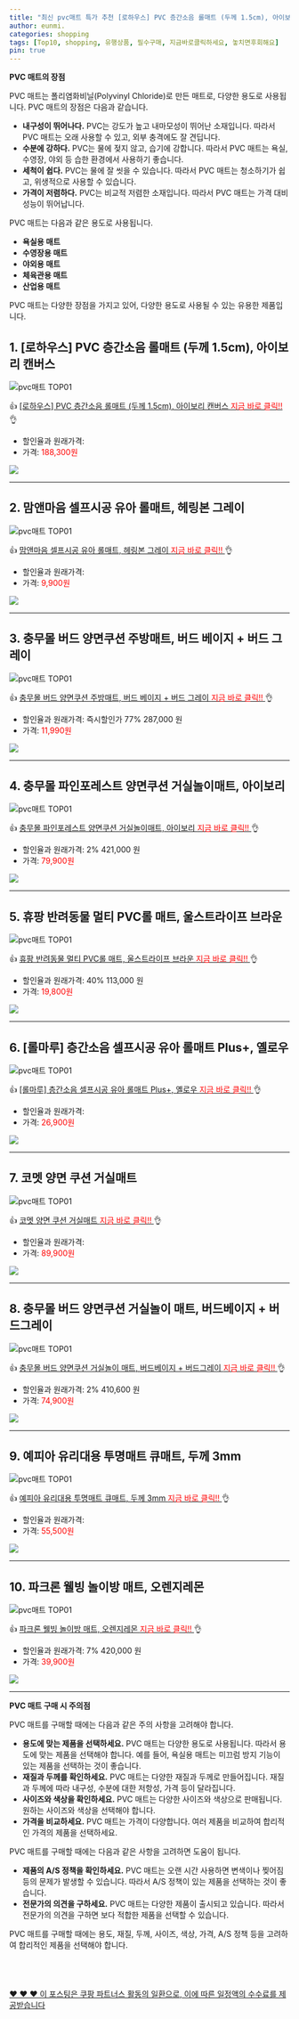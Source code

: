 ```yaml
---
title: "최신 pvc매트 특가 추천 [로하우스] PVC 층간소음 롤매트 (두께 1.5cm), 아이보리 캔버스 비교 장점"
author: eunmi.
categories: shopping
tags: [Top10, shopping, 유행상품, 필수구매, 지금바로클릭하세요, 놓치면후회해요]
pin: true
---
```

**PVC 매트의 장점**

PVC 매트는 폴리염화비닐(Polyvinyl Chloride)로 만든 매트로, 다양한 용도로 사용됩니다. PVC 매트의 장점은 다음과 같습니다.

* **내구성이 뛰어나다.** PVC는 강도가 높고 내마모성이 뛰어난 소재입니다. 따라서 PVC 매트는 오래 사용할 수 있고, 외부 충격에도 잘 견딥니다.
* **수분에 강하다.** PVC는 물에 젖지 않고, 습기에 강합니다. 따라서 PVC 매트는 욕실, 수영장, 야외 등 습한 환경에서 사용하기 좋습니다.
* **세척이 쉽다.** PVC는 물에 잘 씻을 수 있습니다. 따라서 PVC 매트는 청소하기가 쉽고, 위생적으로 사용할 수 있습니다.
* **가격이 저렴하다.** PVC는 비교적 저렴한 소재입니다. 따라서 PVC 매트는 가격 대비 성능이 뛰어납니다.

PVC 매트는 다음과 같은 용도로 사용됩니다.

* **욕실용 매트**
* **수영장용 매트**
* **야외용 매트**
* **체육관용 매트**
* **산업용 매트**

PVC 매트는 다양한 장점을 가지고 있어, 다양한 용도로 사용될 수 있는 유용한 제품입니다.

   

## 1. [로하우스] PVC 층간소음 롤매트 (두께 1.5cm), 아이보리 캔버스

![pvc매트 TOP01](https://thumbnail6.coupangcdn.com/thumbnails/remote/230x230ex/image/vendor_inventory/a8fd/fa29e0dbdeeccbf7a18fe3af151839304b07c6417473f085e7f160d94901.jpg)


👍 [[로하우스] PVC 층간소음 롤매트 (두께 1.5cm), 아이보리 캔버스 <font color=red> 지금 바로 클릭!! </font> ](https://link.coupang.com/re/AFFSDP?lptag=AF3617701&subid=GithubCoopas&pageKey=7523778306&traceid=V0-153&itemId=19738734890&vendorItemId=85940547688) 👌 


- 할인율과 원래가격: 
- 가격: <span style='color:red'>188,300원</span>

[![](/discount_price.png)](https://link.coupang.com/re/AFFSDP?lptag=AF3617701&subid=GithubCoopas&pageKey=7523778306&traceid=V0-153&itemId=19738734890&vendorItemId=85940547688)

---


   

## 2. 맘앤마음 셀프시공 유아 롤매트, 헤링본 그레이

![pvc매트 TOP01](https://thumbnail9.coupangcdn.com/thumbnails/remote/230x230ex/image/rs_quotation_api/x06wuwzy/459c3ca3217546f9a11b452aafc1c3ac.jpg)


👍 [맘앤마음 셀프시공 유아 롤매트, 헤링본 그레이 <font color=red> 지금 바로 클릭!! </font> ](https://link.coupang.com/re/AFFSDP?lptag=AF3617701&subid=GithubCoopas&pageKey=7660179951&traceid=V0-153&itemId=8858012078&vendorItemId=76144758146) 👌 


- 할인율과 원래가격: 
- 가격: <span style='color:red'>9,900원</span>

[![](/discount_price.png)](https://link.coupang.com/re/AFFSDP?lptag=AF3617701&subid=GithubCoopas&pageKey=7660179951&traceid=V0-153&itemId=8858012078&vendorItemId=76144758146)

---


   

## 3. 충무몰 버드 양면쿠션 주방매트, 버드 베이지 + 버드 그레이

![pvc매트 TOP01](https://thumbnail9.coupangcdn.com/thumbnails/remote/230x230ex/image/retail/images/2022/12/14/10/4/9782a5e1-5fbc-4371-ad61-ded14f2f5edb.jpg)


👍 [충무몰 버드 양면쿠션 주방매트, 버드 베이지 + 버드 그레이 <font color=red> 지금 바로 클릭!! </font> ](https://link.coupang.com/re/AFFSDP?lptag=AF3617701&subid=GithubCoopas&pageKey=6994761547&traceid=V0-153&itemId=17131200737&vendorItemId=84304319744) 👌 


- 할인율과 원래가격: 즉시할인가 77%  287,000   원
- 가격: <span style='color:red'>11,990원</span>

[![](/discount_price.png)](https://link.coupang.com/re/AFFSDP?lptag=AF3617701&subid=GithubCoopas&pageKey=6994761547&traceid=V0-153&itemId=17131200737&vendorItemId=84304319744)

---


   

## 4. 충무몰 파인포레스트 양면쿠션 거실놀이매트, 아이보리

![pvc매트 TOP01](https://thumbnail10.coupangcdn.com/thumbnails/remote/230x230ex/image/rs_quotation_api/fqdxk7lx/6c1211bde4074a9abee8176bf4656089.jpg)


👍 [충무몰 파인포레스트 양면쿠션 거실놀이매트, 아이보리 <font color=red> 지금 바로 클릭!! </font> ](https://link.coupang.com/re/AFFSDP?lptag=AF3617701&subid=GithubCoopas&pageKey=6734045725&traceid=V0-153&itemId=15699408290&vendorItemId=82913983454) 👌 


- 할인율과 원래가격: 2%  421,000   원
- 가격: <span style='color:red'>79,900원</span>

[![](/discount_price.png)](https://link.coupang.com/re/AFFSDP?lptag=AF3617701&subid=GithubCoopas&pageKey=6734045725&traceid=V0-153&itemId=15699408290&vendorItemId=82913983454)

---


   

## 5. 휴팡 반려동물 멀티 PVC롤 매트, 울스트라이프 브라운

![pvc매트 TOP01](https://thumbnail7.coupangcdn.com/thumbnails/remote/230x230ex/image/rs_quotation_api/mjsvfi3a/045f3cf0addc497585a05c8cb2f799f7.jpg)


👍 [휴팡 반려동물 멀티 PVC롤 매트, 울스트라이프 브라운 <font color=red> 지금 바로 클릭!! </font> ](https://link.coupang.com/re/AFFSDP?lptag=AF3617701&subid=GithubCoopas&pageKey=6976205795&traceid=V0-153&itemId=17028418779&vendorItemId=84203742889) 👌 


- 할인율과 원래가격: 40%  113,000   원
- 가격: <span style='color:red'>19,800원</span>

[![](/discount_price.png)](https://link.coupang.com/re/AFFSDP?lptag=AF3617701&subid=GithubCoopas&pageKey=6976205795&traceid=V0-153&itemId=17028418779&vendorItemId=84203742889)

---


   

## 6. [롤마루] 층간소음 셀프시공 유아 롤매트 Plus+, 옐로우

![pvc매트 TOP01](https://thumbnail8.coupangcdn.com/thumbnails/remote/230x230ex/image/vendor_inventory/57bb/06878bb7b5ef33a7a81052ff47648fbb2ec59af44a631762045d0bdf8751.jpg)


👍 [[롤마루] 층간소음 셀프시공 유아 롤매트 Plus+, 옐로우 <font color=red> 지금 바로 클릭!! </font> ](https://link.coupang.com/re/AFFSDP?lptag=AF3617701&subid=GithubCoopas&pageKey=7311044096&traceid=V0-153&itemId=18729737342&vendorItemId=84103659337) 👌 


- 할인율과 원래가격: 
- 가격: <span style='color:red'>26,900원</span>

[![](/discount_price.png)](https://link.coupang.com/re/AFFSDP?lptag=AF3617701&subid=GithubCoopas&pageKey=7311044096&traceid=V0-153&itemId=18729737342&vendorItemId=84103659337)

---


   

## 7. 코멧 양면 쿠션 거실매트

![pvc매트 TOP01](https://thumbnail6.coupangcdn.com/thumbnails/remote/230x230ex/image/retail/images/3571415036296289-ac035857-0cf1-442f-8033-30ce679efc37.jpg)


👍 [코멧 양면 쿠션 거실매트 <font color=red> 지금 바로 클릭!! </font> ](https://link.coupang.com/re/AFFSDP?lptag=AF3617701&subid=GithubCoopas&pageKey=6445990393&traceid=V0-153&itemId=13973097541&vendorItemId=81221997023) 👌 


- 할인율과 원래가격: 
- 가격: <span style='color:red'>89,900원</span>

[![](/discount_price.png)](https://link.coupang.com/re/AFFSDP?lptag=AF3617701&subid=GithubCoopas&pageKey=6445990393&traceid=V0-153&itemId=13973097541&vendorItemId=81221997023)

---


   

## 8. 충무몰 버드 양면쿠션 거실놀이 매트, 버드베이지 + 버드그레이

![pvc매트 TOP01](https://thumbnail9.coupangcdn.com/thumbnails/remote/230x230ex/image/rs_quotation_api/rdazlgix/77cf188236e5421facff238e3b65a692.jpg)


👍 [충무몰 버드 양면쿠션 거실놀이 매트, 버드베이지 + 버드그레이 <font color=red> 지금 바로 클릭!! </font> ](https://link.coupang.com/re/AFFSDP?lptag=AF3617701&subid=GithubCoopas&pageKey=7166936660&traceid=V0-153&itemId=18047652976&vendorItemId=85201825718) 👌 


- 할인율과 원래가격: 2%  410,600   원
- 가격: <span style='color:red'>74,900원</span>

[![](/discount_price.png)](https://link.coupang.com/re/AFFSDP?lptag=AF3617701&subid=GithubCoopas&pageKey=7166936660&traceid=V0-153&itemId=18047652976&vendorItemId=85201825718)

---


   

## 9. 예피아 유리대용 투명매트 큐매트, 두께 3mm

![pvc매트 TOP01](https://thumbnail6.coupangcdn.com/thumbnails/remote/230x230ex/image/vendor_inventory/141a/ae2e93df9f8b42b4dd7bc8913976b9346a2f6e76ba036905b4156324712e.jpg)


👍 [예피아 유리대용 투명매트 큐매트, 두께 3mm <font color=red> 지금 바로 클릭!! </font> ](https://link.coupang.com/re/AFFSDP?lptag=AF3617701&subid=GithubCoopas&pageKey=6899992172&traceid=V0-153&itemId=16719958681&vendorItemId=70101516651) 👌 


- 할인율과 원래가격: 
- 가격: <span style='color:red'>55,500원</span>

[![](/discount_price.png)](https://link.coupang.com/re/AFFSDP?lptag=AF3617701&subid=GithubCoopas&pageKey=6899992172&traceid=V0-153&itemId=16719958681&vendorItemId=70101516651)

---


   

## 10. 파크론 웰빙 놀이방 매트, 오렌지레몬

![pvc매트 TOP01](https://thumbnail10.coupangcdn.com/thumbnails/remote/230x230ex/image/retail/images/2021/12/13/9/0/f91e7da8-857e-441e-a6f9-d9cee2517c0c.jpg)


👍 [파크론 웰빙 놀이방 매트, 오렌지레몬 <font color=red> 지금 바로 클릭!! </font> ](https://link.coupang.com/re/AFFSDP?lptag=AF3617701&subid=GithubCoopas&pageKey=6232901949&traceid=V0-153&itemId=12536098031&vendorItemId=79804522049) 👌 


- 할인율과 원래가격: 7%  420,000   원
- 가격: <span style='color:red'>39,900원</span>

[![](/discount_price.png)](https://link.coupang.com/re/AFFSDP?lptag=AF3617701&subid=GithubCoopas&pageKey=6232901949&traceid=V0-153&itemId=12536098031&vendorItemId=79804522049)

---
**PVC 매트 구매 시 주의점**

PVC 매트를 구매할 때에는 다음과 같은 주의 사항을 고려해야 합니다.

* **용도에 맞는 제품을 선택하세요.** PVC 매트는 다양한 용도로 사용됩니다. 따라서 용도에 맞는 제품을 선택해야 합니다. 예를 들어, 욕실용 매트는 미끄럼 방지 기능이 있는 제품을 선택하는 것이 좋습니다.
* **재질과 두께를 확인하세요.** PVC 매트는 다양한 재질과 두께로 만들어집니다. 재질과 두께에 따라 내구성, 수분에 대한 저항성, 가격 등이 달라집니다.
* **사이즈와 색상을 확인하세요.** PVC 매트는 다양한 사이즈와 색상으로 판매됩니다. 원하는 사이즈와 색상을 선택해야 합니다.
* **가격을 비교하세요.** PVC 매트는 가격이 다양합니다. 여러 제품을 비교하여 합리적인 가격의 제품을 선택하세요.

PVC 매트를 구매할 때에는 다음과 같은 사항을 고려하면 도움이 됩니다.

* **제품의 A/S 정책을 확인하세요.** PVC 매트는 오랜 시간 사용하면 변색이나 찢어짐 등의 문제가 발생할 수 있습니다. 따라서 A/S 정책이 있는 제품을 선택하는 것이 좋습니다.
* **전문가의 의견을 구하세요.** PVC 매트는 다양한 제품이 출시되고 있습니다. 따라서 전문가의 의견을 구하면 보다 적합한 제품을 선택할 수 있습니다.

PVC 매트를 구매할 때에는 용도, 재질, 두께, 사이즈, 색상, 가격, A/S 정책 등을 고려하여 합리적인 제품을 선택해야 합니다.<br><br><br><br><br> [ ❤ ❤ ❤ 이 포스팅은 쿠팡 파트너스 활동의 일환으로, 이에 따른 일정액의 수수료를 제공받습니다](https://link.coupang.com/a/bcEFyh)